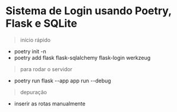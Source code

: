 # Sistema de Login usando Poetry, Flask e SQLite

> início rápido
- poetry init -n
- poetry add flask flask-sqlalchemy flask-login werkzeug

> para rodar o servidor
- poetry run flask --app app run --debug

> depuração
- inserir as rotas manualmente
